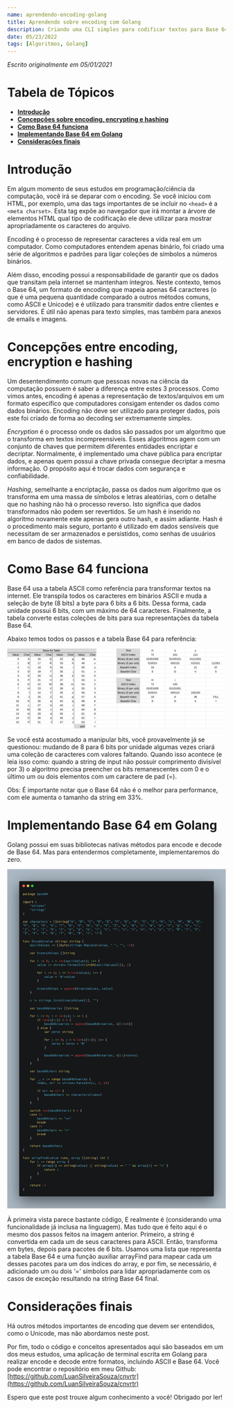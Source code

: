 ```yaml
---
name: aprendendo-encoding-golang
title: Aprendendo sobre encoding com Golang
description: Criando uma CLI simples para codificar textos para Base 64
date: 05/23/2022
tags: [Algoritmos, Golang]
---
```


*Escrito originalmente em 05/01/2021*

# Tabela de Tópicos
- [**Introdução**](#introdução)
- [**Concepções sobre encoding, encrypting e hashing**](#complexidade-assintótica-e-big-o)
- [**Como Base 64 funciona**](#comparação-entre-algoritmos)
- [**Implementando Base 64 em Golang**](#comparação-entre-algoritmos)
- [**Considerações finais**](#comparação-entre-algoritmos)

# Introdução
Em algum momento de seus estudos em programação/ciência da computação, você irá se deparar com o encoding. Se você iniciou com HTML, por exemplo, uma das tags importantes de se incluir no ```<head>``` é a ```<meta charset>```. Esta tag expõe ao navegador que irá montar a árvore de elementos HTML qual tipo de codificação ele deve utilizar para mostrar apropriadamente os caracteres do arquivo.

Encoding é o processo de representar caracteres a vida real em um computador. Como computadores entendem apenas binário, foi criado uma série de algoritmos e padrões para ligar coleções de símbolos a números binários.

Além disso, encoding possui a responsabilidade de garantir que os dados que transitam pela internet se mantenham íntegros. Neste contexto, temos o Base 64, um formato de encoding que mapeia apenas 64 caracteres (o que é uma pequena quantidade comparado a outros métodos comuns, como ASCII e Unicode) e é utilizado para transmitir dados entre clientes e servidores. É útil não apenas para texto simples, mas também para anexos de emails e imagens.

# Concepções entre encoding, encryption e hashing
Um desentendimento comum que pessoas novas na ciência da computação possuem é saber a diferença entre estes 3 processos. Como vimos antes, encoding é apenas a representação de textos/arquivos em um formato específico que computadores consigam entender os dados como dados binários. Encoding não deve ser utilizado para proteger dados, pois este foi criado de forma ao decoding ser extremamente simples.

*Encryption* é o processo onde os dados são passados por um algoritmo que o transforma em textos incompreensíveis. Esses algoritmos agem com um conjunto de chaves que permitem diferentes entidades encriptar e decriptar. Normalmente, é implementado uma chave pública para encriptar dados, e apenas quem possui a chave privada consegue decriptar a mesma informação. O propósito aqui é trocar dados com segurança e confiabilidade.

*Hashing*, semelhante a encriptação, passa os dados num algoritmo que os transforma em uma massa de símbolos e letras aleatórias, com o detalhe que no hashing não há o processo reverso. Isto significa que dados transformados não podem ser revertidos. Se um hash é inserido no algoritmo novamente este apenas gera outro hash, e assim adiante. Hash é o procedimento mais seguro, portanto é utilizado em dados sensíveis que necessitam de ser armazenados e persistidos, como senhas de usuários em banco de dados de sistemas.

# Como Base 64 funciona

Base 64 usa a tabela ASCII como referência para transformar textos na internet. Ele transpila todos os caracteres em binários ASCII e muda a seleção de byte (8 bits) a byte para 6 bits a 6 bits. Dessa forma, cada unidade possui 6 bits, com um máximo de 64 caracteres. Finalmente, a tabela converte estas coleções de bits para sua representações da tabela Base 64.

Abaixo temos todos os passos e a tabela Base 64 para referência:

![Esquerda: Tabela Base 64 / Direita: Processo de encoding Base 64](../img/aprendendo-encoding-golang-1.png)

Se você está acostumado a manipular bits, você provavelmente já se questionou: mudando de 8 para 6 bits por unidade algumas vezes criará uma coleção de caracteres com valores faltando. Quando isso acontece (e leia isso como: quando a string de input não possuir comprimento divisível por 3) o algoritmo precisa preencher os bits remanescentes com 0 e o último um ou dois elementos com um caractere de pad (=).

Obs: É importante notar que o Base 64 não é o melhor para performance, com ele aumenta o tamanho da string em 33%.

# Implementando Base 64 em Golang

Golang possui em suas bibliotecas nativas métodos para encode e decode de Base 64. Mas para entendermos completamente, implementaremos do zero.

![Encoder](../img/aprendendo-encoding-golang-2.png)

À primeira vista parece bastante código, E realmente é (considerando uma funcionalidade já inclusa na linguagem). Mas tudo que é feito aqui é o mesmo dos passos feitos na imagem anterior. Primeiro, a string é convertida em cada um de seus caracteres para ASCII. Então, transforma em bytes, depois para pacotes de 6 bits. Usamos uma lista que representa a tabela Base 64 e uma função auxiliar arrayFind para mapear cada um desses pacotes para um dos índices do array, e por fim, se necessário, é adicionado um ou dois ‘=’ símbolos para lidar apropriadamente com os casos de exceção resultando na string Base 64 final.

# Considerações finais

Há outros métodos importantes de encoding que devem ser entendidos, como o Unicode, mas não abordamos neste post.

Por fim, todo o código e conceitos apresentados aqui são baseados em um dos meus estudos, uma aplicação de terminal escrita em Golang para realizar encode e decode entre formatos, incluindo ASCII e Base 64. Você pode encontrar o repositório em meu Github: [https://github.com/LuanSilveiraSouza/cnvrtr](https://github.com/LuanSilveiraSouza/cnvrtr)

Espero que este post trouxe algum conhecimento a você! Obrigado por ler!